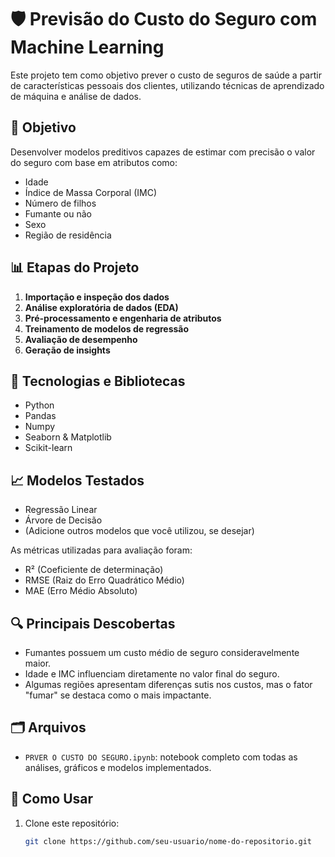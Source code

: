 # 🛡️ Previsão do Custo do Seguro com Machine Learning

Este projeto tem como objetivo prever o custo de seguros de saúde a partir de características pessoais dos clientes, utilizando técnicas de aprendizado de máquina e análise de dados.

## 📌 Objetivo

Desenvolver modelos preditivos capazes de estimar com precisão o valor do seguro com base em atributos como:

- Idade
- Índice de Massa Corporal (IMC)
- Número de filhos
- Fumante ou não
- Sexo
- Região de residência

## 📊 Etapas do Projeto

1. **Importação e inspeção dos dados**
2. **Análise exploratória de dados (EDA)**
3. **Pré-processamento e engenharia de atributos**
4. **Treinamento de modelos de regressão**
5. **Avaliação de desempenho**
6. **Geração de insights**

## 🧰 Tecnologias e Bibliotecas

- Python
- Pandas
- Numpy
- Seaborn & Matplotlib
- Scikit-learn

## 📈 Modelos Testados

- Regressão Linear
- Árvore de Decisão
- (Adicione outros modelos que você utilizou, se desejar)

As métricas utilizadas para avaliação foram:
- R² (Coeficiente de determinação)
- RMSE (Raiz do Erro Quadrático Médio)
- MAE (Erro Médio Absoluto)

## 🔍 Principais Descobertas

- Fumantes possuem um custo médio de seguro consideravelmente maior.
- Idade e IMC influenciam diretamente no valor final do seguro.
- Algumas regiões apresentam diferenças sutis nos custos, mas o fator "fumar" se destaca como o mais impactante.

## 🗂️ Arquivos

- `PRVER O CUSTO DO SEGURO.ipynb`: notebook completo com todas as análises, gráficos e modelos implementados.

## 🚀 Como Usar

1. Clone este repositório:
   ```bash
   git clone https://github.com/seu-usuario/nome-do-repositorio.git
